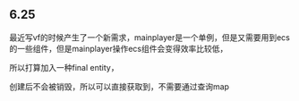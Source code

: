 ## 6.25

最近写vf的时候产生了一个新需求，mainplayer是一个单例，但是又需要用到ecs的一些组件，但是mainplayer操作ecs组件会变得效率比较低，

所以打算加入一种final entity，

创建后不会被销毁，所以可以直接获取到，不需要通过查询map

